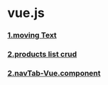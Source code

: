 # vue.js
<h3><a href="https://zodiacfly.github.io/vue.js/movingText/index">1.moving Text</a></h3>
<h3><a href="https://zodiacfly.github.io/vue.js/productsList/index">2.products list crud</a></h3>
<h3><a href="https://zodiacfly.github.io/vue.js/navTab/index">2.navTab-Vue.component</a></h3>
